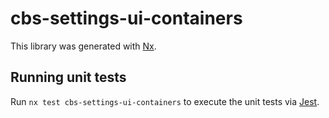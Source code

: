 # cbs-settings-ui-containers

This library was generated with [Nx](https://nx.dev).

## Running unit tests

Run `nx test cbs-settings-ui-containers` to execute the unit tests via [Jest](https://jestjs.io).
